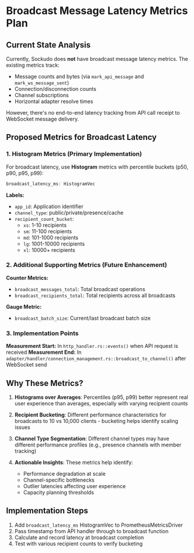 # Broadcast Message Latency Metrics Plan

## Current State Analysis

Currently, Sockudo does **not** have broadcast message latency metrics. The existing metrics track:
- Message counts and bytes (via `mark_api_message` and `mark_ws_message_sent`)
- Connection/disconnection counts
- Channel subscriptions
- Horizontal adapter resolve times

However, there's no end-to-end latency tracking from API call receipt to WebSocket message delivery.

## Proposed Metrics for Broadcast Latency

### 1. **Histogram Metrics (Primary Implementation)**
For broadcast latency, use **Histogram** metrics with percentile buckets (p50, p90, p95, p99):

```rust
broadcast_latency_ms: HistogramVec
```

**Labels:**
- `app_id`: Application identifier
- `channel_type`: public/private/presence/cache
- `recipient_count_bucket`: 
  - `xs`: 1-10 recipients
  - `sm`: 11-100 recipients
  - `md`: 101-1000 recipients
  - `lg`: 1001-10000 recipients
  - `xl`: 10000+ recipients

### 2. **Additional Supporting Metrics (Future Enhancement)**

**Counter Metrics:**
- `broadcast_messages_total`: Total broadcast operations
- `broadcast_recipients_total`: Total recipients across all broadcasts

**Gauge Metric:**
- `broadcast_batch_size`: Current/last broadcast batch size

### 3. **Implementation Points**

**Measurement Start:** In `http_handler.rs::events()` when API request is received
**Measurement End:** In `adapter/handler/connection_management.rs::broadcast_to_channel()` after WebSocket send

## Why These Metrics?

1. **Histograms over Averages**: Percentiles (p95, p99) better represent real user experience than averages, especially with varying recipient counts

2. **Recipient Bucketing**: Different performance characteristics for broadcasts to 10 vs 10,000 clients - bucketing helps identify scaling issues

3. **Channel Type Segmentation**: Different channel types may have different performance profiles (e.g., presence channels with member tracking)

4. **Actionable Insights**: These metrics help identify:
   - Performance degradation at scale
   - Channel-specific bottlenecks  
   - Outlier latencies affecting user experience
   - Capacity planning thresholds

## Implementation Steps

1. Add `broadcast_latency_ms` HistogramVec to PrometheusMetricsDriver
2. Pass timestamp from API handler through to broadcast function
3. Calculate and record latency at broadcast completion
4. Test with various recipient counts to verify bucketing